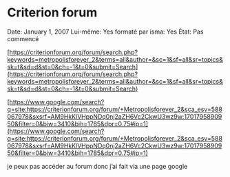 # Criterion forum

Date: January 1, 2007
Lui-même: Yes
formaté par isma: Yes
État: Pas commencé

[https://criterionforum.org/forum/search.php?keywords=metropolisforever_2&terms=all&author=&sc=1&sf=all&sr=topics&sk=t&sd=d&st=0&ch=-1&t=0&submit=Search](https://criterionforum.org/forum/search.php?keywords=metropolisforever_2&terms=all&author=&sc=1&sf=all&sr=topics&sk=t&sd=d&st=0&ch=-1&t=0&submit=Search)

[https://www.google.com/search?q=site:https://criterionforum.org/forum/+Metropolisforever_2&sca_esv=588067978&sxsrf=AM9HkKlVHppNDq0nj2aZH6Vc2CkwU3wz9w:1701795890950&filter=0&biw=3410&bih=1785&dpr=0.75#ip=1](https://www.google.com/search?q=site:https://criterionforum.org/forum/+Metropolisforever_2&sca_esv=588067978&sxsrf=AM9HkKlVHppNDq0nj2aZH6Vc2CkwU3wz9w:1701795890950&filter=0&biw=3410&bih=1785&dpr=0.75#ip=1)

je peux pas accéder au forum donc j’ai fait via une page google